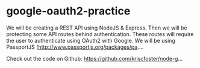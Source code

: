 # google-oauth2-practice
We will be creating a REST API using NodeJS & Express. Then we will be protecting some API routes behind authentication. These routes will require the user to authenticate using OAuth2 with Google. We will be using PassportJS (http://www.passportjs.org/packages/pa....

Check out the code on Github: https://github.com/kriscfoster/node-g...
